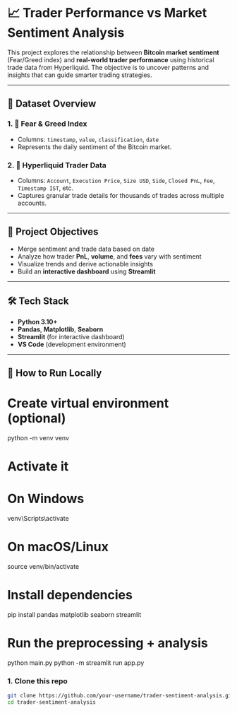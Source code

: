# 📈 Trader Performance vs Market Sentiment Analysis

This project explores the relationship between **Bitcoin market sentiment** (Fear/Greed index) and **real-world trader performance** using historical trade data from Hyperliquid. The objective is to uncover patterns and insights that can guide smarter trading strategies.

---

## 📂 Dataset Overview

### 1. 🧠 Fear & Greed Index
- Columns: `timestamp`, `value`, `classification`, `date`
- Represents the daily sentiment of the Bitcoin market.

### 2. 💼 Hyperliquid Trader Data
- Columns: `Account`, `Execution Price`, `Size USD`, `Side`, `Closed PnL`, `Fee`, `Timestamp IST`, etc.
- Captures granular trade details for thousands of trades across multiple accounts.

---

## 🎯 Project Objectives

- Merge sentiment and trade data based on date
- Analyze how trader **PnL**, **volume**, and **fees** vary with sentiment
- Visualize trends and derive actionable insights
- Build an **interactive dashboard** using **Streamlit**

---

## 🛠️ Tech Stack

- **Python 3.10+**
- **Pandas**, **Matplotlib**, **Seaborn**
- **Streamlit** (for interactive dashboard)
- **VS Code** (development environment)

---

## 🚀 How to Run Locally
# Create virtual environment (optional)
python -m venv venv
# Activate it
# On Windows
venv\Scripts\activate
# On macOS/Linux
source venv/bin/activate

# Install dependencies
pip install pandas matplotlib seaborn streamlit

# Run the preprocessing + analysis
python main.py
python -m streamlit run app.py


### 1. Clone this repo

```bash
git clone https://github.com/your-username/trader-sentiment-analysis.git
cd trader-sentiment-analysis

